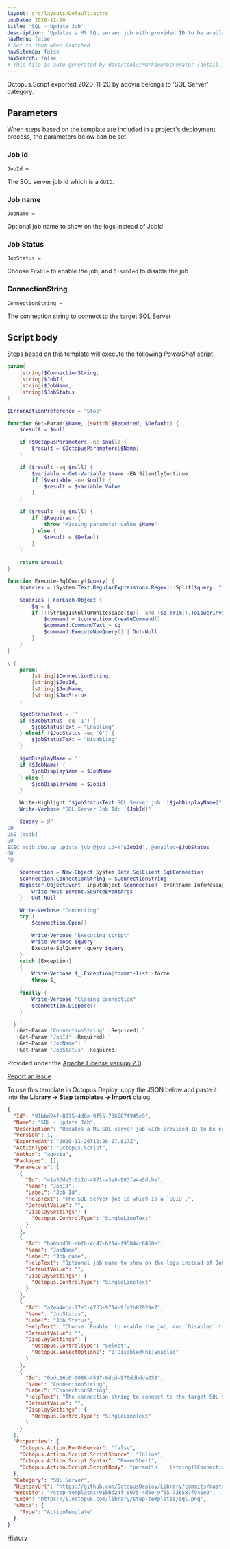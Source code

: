 ```yaml
---
layout: src/layouts/Default.astro
pubDate: 2020-11-20
title: 'SQL - Update Job'
description: 'Updates a MS SQL server job with provided ID to be enabled or disabled'
navMenu: false
# Set to true when launched
navSitemap: false
navSearch: false
# This file is auto-generated by docs/tools/MarkdownGenerator (detail.js)
---
```


Octopus.Script exported 2020-11-20 by aqovia belongs to 'SQL Server' category.

## Parameters

When steps based on the template are included in a project's deployment process, the parameters below can be set.


<div class="param">

### Job Id

`JobId = `

The SQL server job id which is a `GUID`.

</div>
        
<div class="param">

### Job name

`JobName = `

Optional job name to show on the logs instead of JobId

</div>
        
<div class="param">

### Job Status

`JobStatus = `

Choose `Enable` to enable the job, and `Disabled` to disable the job

</div>
        
<div class="param">

### ConnectionString

`ConnectionString = `

The connection string to connect to the target SQL Server

</div>
        

## Script body

Steps based on this template will execute the following *PowerShell* script.

```powershell
param(
    [string]$ConnectionString,
    [string]$JobId,
    [string]$JobName,
    [string]$JobStatus
)

$ErrorActionPreference = "Stop"

function Get-Param($Name, [switch]$Required, $Default) {
    $result = $null

    if ($OctopusParameters -ne $null) {
        $result = $OctopusParameters[$Name]
    }

    if ($result -eq $null) {
        $variable = Get-Variable $Name -EA SilentlyContinue
        if ($variable -ne $null) {
            $result = $variable.Value
        }
    }

    if ($result -eq $null) {
        if ($Required) {
            throw "Missing parameter value $Name"
        } else {
            $result = $Default
        }
    }

    return $result
}

function Execute-SqlQuery($query) {
    $queries = [System.Text.RegularExpressions.Regex]::Split($query, "^\s*GO\s*$$", [System.Text.RegularExpressions.RegexOptions]::IgnoreCase -bor [System.Text.RegularExpressions.RegexOptions]::Multiline)

    $queries | ForEach-Object {
        $q = $_
        if (!(StringIsNullOrWhitespace($q)) -and ($q.Trim().ToLowerInvariant() -ne "go")) {
            $command = $connection.CreateCommand()
            $command.CommandText = $q
            $command.ExecuteNonQuery() | Out-Null
        }
    }
}

& {
    param(
        [string]$ConnectionString,
        [string]$JobId,
        [string]$JobName,
        [string]$JobStatus
    )

    $jobStatusText = ''
    if ($JobStatus -eq '1') {
        $jobStatusText = "Enabling"
    } elseif ($JobStatus -eq '0') {
        $jobStatusText = "Disabling"
    }

    $jobDisplayName = ''
    if ($JobName) {
        $jobDisplayName = $JobName
    } else {
    	$jobDisplayName = $JobId
    }

    Write-Highlight "$jobStatusText SQL Server job: [$jobDisplayName]"
    Write-Verbose "SQL Server Job Id: [$JobId]"

    $query = @"
GO
USE [msdb]
GO
EXEC msdb.dbo.sp_update_job @job_id=N'$JobId', @enabled=$JobStatus
GO
"@

	$connection = New-Object System.Data.SqlClient.SqlConnection
    $connection.ConnectionString = $ConnectionString
    Register-ObjectEvent -inputobject $connection -eventname InfoMessage -action {
        write-host $event.SourceEventArgs
    } | Out-Null

    Write-Verbose "Connecting"
    try {
        $connection.Open()

        Write-Verbose "Executing script"
        Write-Verbose $query
        Execute-SqlQuery -query $query
    }
    catch [Exception]
    {
        Write-Verbose $_.Exception|format-list -force
        throw $_
    }
    finally {
        Write-Verbose "Closing connection"
        $connection.Dispose()
    }

  } `
   (Get-Param 'ConnectionString' -Required) `
   (Get-Param 'JobId' -Required) `
   (Get-Param 'JobName') `
   (Get-Param 'JobStatus' -Required)
```

Provided under the [Apache License version 2.0](https://github.com/OctopusDeploy/Library/blob/master/LICENSE.txt).

[Report an issue](https://github.com/OctopusDeploy/Library/issues/new?assignees=&labels=&projects=&template=bug-report.yml&title=Issue%20with%20SQL%20-%20Update%20Job&step-template=SQL%20-%20Update%20Job)

<div class="get-json">

To use this template in Octopus Deploy, copy the JSON below and paste it into the **Library → Step templates → Import** dialog.

```json
{
  "Id": "91bbd24f-8975-4d0e-9f55-736587f945e9",
  "Name": "SQL - Update Job",
  "Description": "Updates a MS SQL server job with provided ID to be enabled or disabled",
  "Version": 1,
  "ExportedAt": "2020-11-20T12:26:07.817Z",
  "ActionType": "Octopus.Script",
  "Author": "aqovia",
  "Packages": [],
  "Parameters": [
    {
      "Id": "41a33da5-012d-4871-a3e8-983fa4a5dcbe",
      "Name": "JobId",
      "Label": "Job Id",
      "HelpText": "The SQL server job id which is a `GUID`.",
      "DefaultValue": "",
      "DisplaySettings": {
        "Octopus.ControlType": "SingleLineText"
      }
    },
    {
      "Id": "ba6bdd3b-ebfb-4c47-b214-f95044c8460e",
      "Name": "JobName",
      "Label": "Job name",
      "HelpText": "Optional job name to show on the logs instead of JobId",
      "DefaultValue": "",
      "DisplaySettings": {
        "Octopus.ControlType": "SingleLineText"
      }
    },
    {
      "Id": "a2ea4eca-77e3-4733-9714-9fa2b87929e7",
      "Name": "JobStatus",
      "Label": "Job Status",
      "HelpText": "Choose `Enable` to enable the job, and `Disabled` to disable the job",
      "DefaultValue": "",
      "DisplaySettings": {
        "Octopus.ControlType": "Select",
        "Octopus.SelectOptions": "0|Disabled\n1|Enabled"
      }
    },
    {
      "Id": "0bdc16b0-0086-4597-9dcd-970ddbdda258",
      "Name": "ConnectionString",
      "Label": "ConnectionString",
      "HelpText": "The connection string to connect to the target SQL Server",
      "DefaultValue": "",
      "DisplaySettings": {
        "Octopus.ControlType": "SingleLineText"
      }
    }
  ],
  "Properties": {
    "Octopus.Action.RunOnServer": "false",
    "Octopus.Action.Script.ScriptSource": "Inline",
    "Octopus.Action.Script.Syntax": "PowerShell",
    "Octopus.Action.Script.ScriptBody": "param(\n    [string]$ConnectionString,\n    [string]$JobId,\n    [string]$JobName,\n    [string]$JobStatus\n)\n\n$ErrorActionPreference = \"Stop\"\n\nfunction Get-Param($Name, [switch]$Required, $Default) {\n    $result = $null\n\n    if ($OctopusParameters -ne $null) {\n        $result = $OctopusParameters[$Name]\n    }\n\n    if ($result -eq $null) {\n        $variable = Get-Variable $Name -EA SilentlyContinue\n        if ($variable -ne $null) {\n            $result = $variable.Value\n        }\n    }\n\n    if ($result -eq $null) {\n        if ($Required) {\n            throw \"Missing parameter value $Name\"\n        } else {\n            $result = $Default\n        }\n    }\n\n    return $result\n}\n\nfunction Execute-SqlQuery($query) {\n    $queries = [System.Text.RegularExpressions.Regex]::Split($query, \"^\\s*GO\\s*$$\", [System.Text.RegularExpressions.RegexOptions]::IgnoreCase -bor [System.Text.RegularExpressions.RegexOptions]::Multiline)\n\n    $queries | ForEach-Object {\n        $q = $_\n        if (!(StringIsNullOrWhitespace($q)) -and ($q.Trim().ToLowerInvariant() -ne \"go\")) {\n            $command = $connection.CreateCommand()\n            $command.CommandText = $q\n            $command.ExecuteNonQuery() | Out-Null\n        }\n    }\n}\n\n& {\n    param(\n        [string]$ConnectionString,\n        [string]$JobId,\n        [string]$JobName,\n        [string]$JobStatus\n    )\n\n    $jobStatusText = ''\n    if ($JobStatus -eq '1') {\n        $jobStatusText = \"Enabling\"\n    } elseif ($JobStatus -eq '0') {\n        $jobStatusText = \"Disabling\"\n    }\n\n    $jobDisplayName = ''\n    if ($JobName) {\n        $jobDisplayName = $JobName\n    } else {\n    \t$jobDisplayName = $JobId\n    }\n\n    Write-Highlight \"$jobStatusText SQL Server job: [$jobDisplayName]\"\n    Write-Verbose \"SQL Server Job Id: [$JobId]\"\n\n    $query = @\"\nGO\nUSE [msdb]\nGO\nEXEC msdb.dbo.sp_update_job @job_id=N'$JobId', @enabled=$JobStatus\nGO\n\"@\n\n\t$connection = New-Object System.Data.SqlClient.SqlConnection\n    $connection.ConnectionString = $ConnectionString\n    Register-ObjectEvent -inputobject $connection -eventname InfoMessage -action {\n        write-host $event.SourceEventArgs\n    } | Out-Null\n\n    Write-Verbose \"Connecting\"\n    try {\n        $connection.Open()\n\n        Write-Verbose \"Executing script\"\n        Write-Verbose $query\n        Execute-SqlQuery -query $query\n    }\n    catch [Exception]\n    {\n        Write-Verbose $_.Exception|format-list -force\n        throw $_\n    }\n    finally {\n        Write-Verbose \"Closing connection\"\n        $connection.Dispose()\n    }\n\n  } `\n   (Get-Param 'ConnectionString' -Required) `\n   (Get-Param 'JobId' -Required) `\n   (Get-Param 'JobName') `\n   (Get-Param 'JobStatus' -Required)"
  },
  "Category": "SQL Server",
  "HistoryUrl": "https://github.com/OctopusDeploy/Library/commits/master/step-templates//opt/buildagent/work/75443764cd38076d/step-templates/sql-update-job.json",
  "Website": "/step-templates/91bbd24f-8975-4d0e-9f55-736587f945e9",
  "Logo": "https://i.octopus.com/library/step-templates/sql.png",
  "$Meta": {
    "Type": "ActionTemplate"
  }
}
```

[History](https://github.com/OctopusDeploy/Library/commits/master/step-templates/https://github.com/OctopusDeploy/Library/commits/master/step-templates//opt/buildagent/work/75443764cd38076d/step-templates/sql-update-job.json)

</div>
